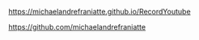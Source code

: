 ﻿https://michaelandrefraniatte.github.io/RecordYoutube  
  
https://github.com/michaelandrefraniatte  